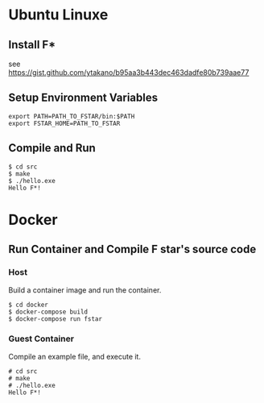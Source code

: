 # Ubuntu Linuxe

## Install F*

see https://gist.github.com/ytakano/b95aa3b443dec463dadfe80b739aae77

## Setup Environment Variables

```
export PATH=PATH_TO_FSTAR/bin:$PATH
export FSTAR_HOME=PATH_TO_FSTAR
```

## Compile and Run

```
$ cd src
$ make
$ ./hello.exe
Hello F*!
```

# Docker

## Run Container and Compile F star's source code

### Host

Build a container image and run the container.

```
$ cd docker
$ docker-compose build
$ docker-compose run fstar
```

### Guest Container

Compile an example file, and execute it.

```
# cd src
# make
# ./hello.exe
Hello F*!
```
